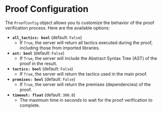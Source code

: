 
# Proof Configuration

The `ProofConfig` object allows you to customize the behavior of the proof verification process. Here are the available options:

- **`all_tactics: bool`** (default: `False`)
    - If `True`, the server will return all tactics executed during the proof, including those from imported libraries.
- **`ast: bool`** (default: `False`)
    - If `True`, the server will include the Abstract Syntax Tree (AST) of the proof in the result.
- **`tactics: bool`** (default: `False`)
    - If `True`, the server will return the tactics used in the main proof.
- **`premises: bool`** (default: `False`)
    - If `True`, the server will return the premises (dependencies) of the proof.
- **`timeout: float`** (default: `300.0`)
    - The maximum time in seconds to wait for the proof verification to complete.
